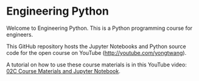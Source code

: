 # Engineering Python

Welcome to Engineering Python. This is a Python programming course for engineers.

This GitHub repository hosts the Jupyter Notebooks and Python source code for the open course on YouTube (http://youtube.com/yongtwang).

A tutorial on how to use these course materials is in this YouTube video: [02C Course Materials and Jupyter Notebook](https://youtu.be/W0rf--MI2m4).
